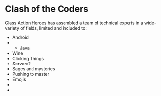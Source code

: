 Clash of the Coders
================

Glass Action Heroes has assembled a team of technical experts in a wide-variety of fields, limited and included to:
- Android
- - Java
- Wine
- Clicking Things
- Servers?
- Sages and mysteries
- Pushing to master
- Emojis
- 
- 
